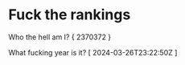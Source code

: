 # Fuck the rankings

Who the hell am I?
{ 2370372 }

What fucking year is it?
[ 2024-03-26T23:22:50Z ]
